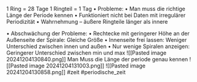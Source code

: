 1 Ring = 28 Tage 
1 Ringteil = 1 Tag
• Probleme:
• Man muss die richtige Länge der Periode kennen
• Funktioniert nicht bei Daten mit irregulärer Periodizität 
• Wahrnehmung – äußere Ringteile länger als innere

• Abschwächung der Probleme:
• Rechtecke mit geringerer Höhe an der Außenseite der Spirale: Gleiche Größe
• Innenseite frei lassen: Weniger Unterschied zwischen innen und außen
• Nur wenige Spiralen anzeigen: Geringerer Unterschied zwischen min und max
![[Pasted image 20241204130840.png]]
Man Muss die Länge der periode genau kennen
![[Pasted image 20241204131003.png]]
![[Pasted image 20241204130858.png]]
#zeit #periodische_zeit 